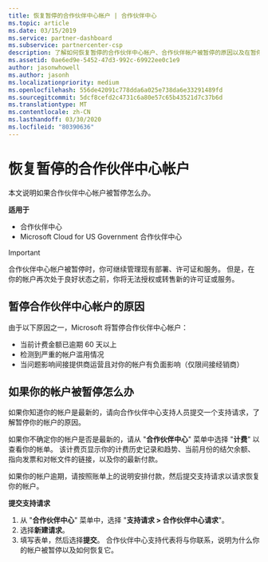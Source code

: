 ```yaml
---
title: 恢复暂停的合作伙伴中心帐户 | 合作伙伴中心
ms.topic: article
ms.date: 03/15/2019
ms.service: partner-dashboard
ms.subservice: partnercenter-csp
description: 了解如何恢复暂停的合作伙伴中心帐户、合作伙伴帐户被暂停的原因以及在暂停时如何使用帐户。
ms.assetid: 0ae6ed9e-5452-47d3-992c-69922ee0c1e9
author: jasonwhowell
ms.author: jasonh
ms.localizationpriority: medium
ms.openlocfilehash: 556de42091c778dda6a025e738da6e33291489fd
ms.sourcegitcommit: 5dcf8cefd2c4731c6a80e57c65b43521d7c37b6d
ms.translationtype: MT
ms.contentlocale: zh-CN
ms.lasthandoff: 03/30/2020
ms.locfileid: "80390636"
---
```

# <a name="restore-a-suspended-partner-center-account"></a>恢复暂停的合作伙伴中心帐户

本文说明如果合作伙伴中心帐户被暂停怎么办。

**适用于**

-  合作伙伴中心
-  Microsoft Cloud for US Government 合作伙伴中心


> [!IMPORTANT]  
> 合作伙伴中心帐户被暂停时，你可继续管理现有部署、许可证和服务。 但是，在你的帐户再次处于良好状态之前，你将无法授权或转售新的许可证或服务。

## <a name="why-partner-center-accounts-are-suspended"></a>暂停合作伙伴中心帐户的原因

由于以下原因之一，Microsoft 将暂停合作伙伴中心帐户：

- 当前计费金额已逾期 60 天以上 
- 检测到严重的帐户滥用情况
- 当问题影响间接提供商运营且对你的帐户有负面影响（仅限间接经销商）

## <a name="what-to-do-if-your-account-is-suspended"></a>如果你的帐户被暂停怎么办

如果你知道你的帐户是最新的，请向合作伙伴中心支持人员提交一个支持请求，了解暂停你的帐户的原因。 

如果你不确定你的帐户是否是最新的，请从 "**合作伙伴中心**" 菜单中选择 "**计费**" 以查看你的帐单。 该计费页显示你的计费历史记录和趋势、当前月份的结欠余额、指向发票和对帐文件的链接，以及你的最新付款。

如果你的帐户逾期，请按照账单上的说明安排付款，然后提交支持请求以请求恢复你的帐户。 

**提交支持请求**

1.  从 "**合作伙伴中心**" 菜单中，选择 "**支持请求 > 合作伙伴中心请求**"。
2.  选择**新建请求**。 
3.  填写表单，然后选择**提交**。 合作伙伴中心支持代表将与你联系，说明为什么你的帐户被暂停以及如何恢复它。




